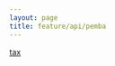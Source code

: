 ```yaml
---
layout: page
title: feature/api/pemba
---
```

<a href="{{site.baseurl}}{% link docs/feature_2Fapi_2Fpemba/tax.md %}">tax</a><br/>

